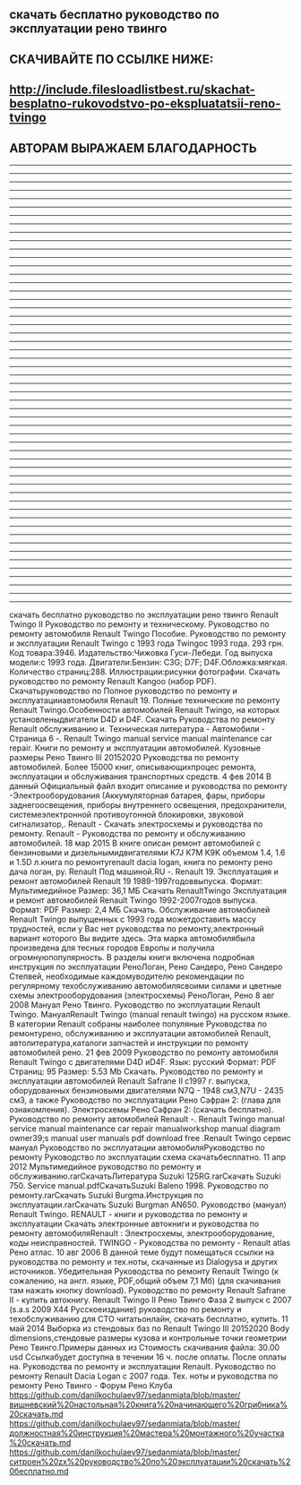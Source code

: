скачать бесплатно руководство по эксплуатации рено твинго
--------------------------------------------------
СКАЧИВАЙТЕ ПО ССЫЛКЕ НИЖЕ:
--------------------------------------------------
http://include.filesloadlistbest.ru/skachat-besplatno-rukovodstvo-po-ekspluatatsii-reno-tvingo
--------------------------------------------------
АВТОРАМ ВЫРАЖАЕМ БЛАГОДАРНОСТЬ
--------------------------------------------------
--------------------------------------------------
--------------------------------------------------
--------------------------------------------------
--------------------------------------------------
--------------------------------------------------
--------------------------------------------------
--------------------------------------------------
--------------------------------------------------
--------------------------------------------------
--------------------------------------------------
--------------------------------------------------
--------------------------------------------------
--------------------------------------------------
--------------------------------------------------
--------------------------------------------------
--------------------------------------------------
--------------------------------------------------
--------------------------------------------------
--------------------------------------------------
--------------------------------------------------
--------------------------------------------------
--------------------------------------------------
--------------------------------------------------
--------------------------------------------------
--------------------------------------------------
--------------------------------------------------
--------------------------------------------------
--------------------------------------------------
--------------------------------------------------
--------------------------------------------------
--------------------------------------------------
--------------------------------------------------
--------------------------------------------------
--------------------------------------------------
--------------------------------------------------
--------------------------------------------------
--------------------------------------------------
--------------------------------------------------
--------------------------------------------------
--------------------------------------------------
--------------------------------------------------
--------------------------------------------------
--------------------------------------------------
--------------------------------------------------
--------------------------------------------------
--------------------------------------------------
--------------------------------------------------
--------------------------------------------------
--------------------------------------------------
--------------------------------------------------
--------------------------------------------------
--------------------------------------------------
--------------------------------------------------
скачать бесплатно руководство по эксплуатации рено твинго Renault Twingo II Руководство по ремонту и техническому. Руководство по ремонту автомобиля Renault Twingo  Пособие. Руководство по ремонту и эксплуатации Renault Twingo с 1993 года  Twingoс 1993 года. 293 грн. Код товара:3946. Издательство:Чижовка  Гуси-Лебеди. Год выпуска модели:с 1993 года. Двигатели:Бензин: C3G; D7F; D4F.Обложка:мягкая. Количество страниц:288. Иллюстрации:рисунки фотографии. Скачать руководство по ремонту Renault Kangoo (набор PDF). Скачатьруководство по  Полное руководство по ремонту и эксплуатацииавтомобиля Renault 19. Полные технические  по ремонту Renault Twingo.Особенности автомобилей Renault Twingo, на которых установленыдвигатели D4D и D4F. Скачать Руководства по ремонту Renault обслуживанию и. Техническая литература - Автомобили - Страница 6 -. Renault Twingo manual service manual maintenance car repair. Книги по ремонту и эксплуатации автомобилей. Кузовные размеры Рено Твинго III 20152020
Руководства по ремонту автомобилей. Более 15000 книг, описывающихпроцес ремонта, эксплуатации и обслуживания транспортных средств. 4 фев 2014  В данный Официальный файл входит описание и руководства по ремонту -Электрооборудования (Аккумуляторная батарея, фары, приборы заднегоосвещения, приборы внутреннего освещения, предохранители, системеэлектронной противоугонной блокировки, звуковой сигнализатор,. Renault - Скачать электросхемы и руководства по ремонту. Renault - Руководства по ремонту и обслуживанию автомобилей. 18 мар 2015  В книге описан ремонт автомобилей с бензиновыми и дизельнымидвигателями K7J  K7M  K9K объемом 1.4, 1.6 и 1.5D л.книга по ремонтуrenault dacia logan, книга по ремонту рено дача логан, ру. Renault  Под машиной.RU -. Renault 19. Эксплуатация и ремонт автомобилей Renault 19 1989-1997годоввыпуска. Формат: Мультимедийное Размер: 36,1 МБ Скачать  RenaultTwingo Эксплуатация и ремонт автомобилей Renault Twingo 1992-2007годов выпуска. Формат: PDF Размер: 2,4 МБ Скачать. Обслуживание автомобилей Renault Twingo выпущенных с 1993 года можетдоставить массу трудностей, если у Вас нет руководства по ремонту,электронный вариант которого Вы видите здесь. Эта марка автомобилябыла произведена для тесных городов Европы и получила огромнуюпопулярность. В разделы книги включена подробная инструкция по эксплуатации РеноЛоган, Рено Сандеро, Рено Сандеро Степвей, необходимые каждомуводителю рекомендации по регулярному техобслуживанию автомобилясвоими силами и цветные схемы электрооборудования (электросхемы) РеноЛоган, Рено
8 авг 2008  Мануал Рено Твинго. Руководство по эксплуатации Renault Twingo. МануалRenault Twingo (manual renault twingo) на русском языке. В категории Renault собраны наиболее популяные Руководства по ремонтурено, обслуживанию и эксплуатации автомобилей Renault, автолитература,каталоги запчастей и инструкции по ремонту автомобилей рено. 21 фев 2009  Руководство по ремонту автомобиля Renault Twingo с двигателями D4D иD4F. Язык: русский Формат: PDF Страниц: 95 Размер: 5.53 Mb Скачать. Руководство по ремонту и эксплуатации автомобилей Renault Safrane II с1997 г. выпуска, оборудованных бензиновыми двигателями N7Q - 1948 см3,N7U - 2435 см3, а также  Руководство по эксплуатации Рено Сафран 2: (глава для ознакомления). Электросхемы Рено Сафран 2: (скачать бесплатно). Руководство по ремонту автомобилей Renault -. Renault Twingo manual service manual maintenance car repair manualworkshop manual diagram owner39;s manual user manuals pdf download free .Renault Twingo сервис мануал Руководство по эксплуатации автомобиляРуководство по ремонту Руководство по эксплуатации схема скачатьбесплатно. 11 апр 2012  Мультимедийное руководство по ремонту и обслуживанию.rarСкачатьЛитература Suzuki 125RG.rarСкачать Suzuki 750. Service manual.pdfСкачатьSuzuki Baleno 1998. Руководство по ремонту.rarСкачать Suzuki Burgma.Инструкция по эксплуатации.rarСкачать Suzuki Burgman AN650. Руководство (мануал) Renault Twingo. RENAULT - книги и руководства по ремонту и эксплуатации
Скачать электронные автокниги и руководства по ремонту автомобиляRenault : Электросхемы, электрооборудование, коды неисправностей. TWINGO - Руководства по ремонту - Renault atlas  Рено атлас. 10 авг 2006  В данной теме будут помещаться ссылки на руководства по ремонту и тех.ноты, скачанные из Dialogysa и других источников. Убедительная Руководства по ремонту Renault Twingo (к сожалению, на англ. языке, PDF,общий объем 7,1 Мб)  (для скачивания там нажать кнопку download). Руководство по ремонту Renault Safrane II - купить автокнигу. Renault Twingo II Рено Твинго Фаза 2 выпуск с 2007 (s.a.s 2009 X44 Русскоеиздание) руководство по ремонту и техобслуживанию для СТО читатьонлайн, скачать бесплатно, купить. 11 май 2014  Выборка из стендовых баз по Renault Twingo III 20152020 Body dimensions,стендовые размеры кузова и контрольные точки геометрии Рено Твинго.Примеры данных из  Стоимость скачивания файла: 30.00 usd Ссылкабудет доступна в течении 16 ч. после оплаты. После оплаты на. Руководства по ремонту и эксплуатации Renault. Руководство по ремонту Renault  Dacia Logan с 2007 года. Тех. ноты и руководства по ремонту Рено Твинго - Форум Рено Клуба
https://github.com/danilkochulaev97/sedanmiata/blob/master/вишневский%20настольная%20книга%20начинающего%20грибника%20скачать.md
https://github.com/danilkochulaev97/sedanmiata/blob/master/должностная%20инструкция%20мастера%20монтажного%20участка%20скачать.md
https://github.com/danilkochulaev97/sedanmiata/blob/master/ситроен%20zx%20руководство%20по%20эксплуатации%20скачать%20бесплатно.md